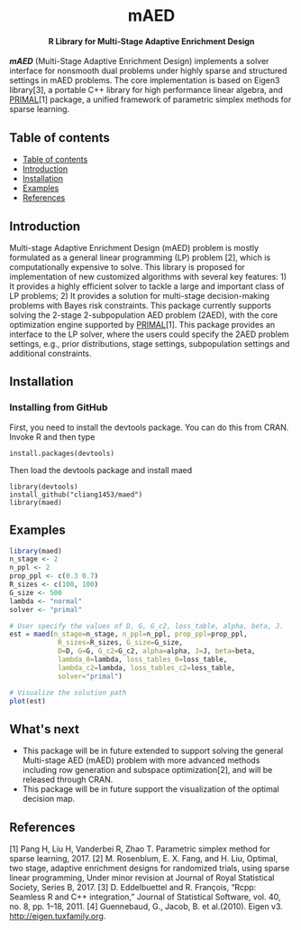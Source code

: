 <h1 align="center">mAED</h1>
<h4 align="center">R Library for Multi-Stage Adaptive Enrichment Design</h4>

___mAED___ (Multi-Stage Adaptive Enrichment Design) implements a solver interface for nonsmooth dual problems under highly sparse and structured settings in mAED problems. The core implementation is based on Eigen3 library[3], a portable C++ library for high performance linear algebra, and [PRIMAL](https://github.com/ShenQianli/primal)[1] package, a unified framework of parametric simplex methods for sparse learning. 

## Table of contents

- [Table of contents](#table-of-contents)
- [Introduction](#introduction)
- [Installation](#installation)
- [Examples](#examples)
- [References](#references)

## Introduction

Multi-stage Adaptive Enrichment Design (mAED) problem is mostly formulated as a general linear programming (LP) problem [2], which is computationally expensive to solve. This library is proposed for implementation of new customized algorithms with several key features: 1) It provides a highly efficient solver to tackle a large and important class of LP problems; 2) It provides a solution for multi-stage decision-making problems with Bayes risk constraints. This package currently supports solving the 2-stage 2-subpopulation AED problem (2AED), with the core optimization engine supported by [PRIMAL](https://github.com/ShenQianli/primal)[1]. This package provides an interface to the LP solver, where the users could specify the 2AED problem settings, e.g., prior distributions, stage settings, subpopulation settings and additional constraints. 

## Installation

### Installing from GitHub

First, you need to install the devtools package. You can do this from CRAN. Invoke R and then type

```
install.packages(devtools)
```

Then load the devtools package and install maed

```
library(devtools)
install_github("cliang1453/maed")
library(maed)
```

## Examples

```R
library(maed) 
n_stage <- 2
n_ppl <- 2
prop_ppl <- c(0.3 0.7)
R_sizes <- c(100, 100)
G_size <- 500
lambda <- "normal"
solver <- "primal"

# User specify the values of D, G, G_c2, loss_table, alpha, beta, J.
est = maed(n_stage=n_stage, n_ppl=n_ppl, prop_ppl=prop_ppl, 
            R_sizes=R_sizes, G_size=G_size,
            D=D, G=G, G_c2=G_c2, alpha=alpha, J=J, beta=beta,
            lambda_0=lambda, loss_tables_0=loss_table,
            lambda_c2=lambda, loss_tables_c2=loss_table,
            solver="primal")

# Visualize the solution path  
plot(est)
```
## What's next
- This package will be in future extended to support solving the general Multi-stage AED (mAED) problem with more advanced methods including row generation and subspace optimization[2], and will be released through CRAN.
- This package will be in future support the visualization of the optimal decision map.

## References

[1] Pang H, Liu H, Vanderbei R, Zhao T. Parametric simplex method for sparse learning, 2017.
[2] M. Rosenblum, E. X. Fang, and H. Liu, Optimal, two stage, adaptive enrichment designs for randomized trials, using sparse linear programming, Under minor revision at Journal of Royal Statistical Society, Series B, 2017.
[3] D. Eddelbuettel and R. François, “Rcpp: Seamless R and C++ integration,” Journal of Statistical Software, vol. 40, no. 8, pp. 1–18, 2011.
[4] Guennebaud, G., Jacob, B. et al.(2010).  Eigen v3.  http://eigen.tuxfamily.org.
